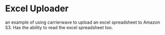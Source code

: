 #   Excel Uploader


an example of using carrierwave to upload an excel spreadsheet to Amazon S3.  Has the ability to read the excel spreadsheet too.